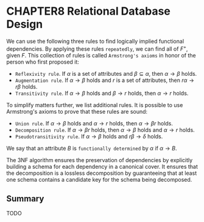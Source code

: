 # CHAPTER8 Relational Database Design



We can use the following three rules to find logically implied functional dependencies. By applying these rules `repeatedly`, we can find all of $F^+$, given $F$. This collection of rules is called `Armstrong's axioms` in honor of the person who first proposed it:

- `Reflexivity rule`. If $\alpha$ is a set of attributes and $\beta \subseteq \alpha$, then $\alpha \rightarrow \beta$ holds.
- `Augmentation rule`. If $\alpha \rightarrow \beta$ holds and $r$ is a set of attributes, then $r \alpha \rightarrow r \beta$ holds.
- `Transitivity rule`. If $\alpha \rightarrow \beta$ holds and $\beta \rightarrow r$ holds, then $\alpha \rightarrow r$ holds.

To simplify matters further, we list additional rules. It is possible to use Armstrong's axioms to prove that these rules are sound:

- `Union rule`. If $\alpha \rightarrow \beta$ holds and $\alpha \rightarrow r$ holds, then $\alpha \rightarrow \beta r$ holds.
- `Decomposition rule`. If $\alpha \rightarrow \beta r$ holds, then $\alpha \rightarrow \beta$ holds and $\alpha \rightarrow r$ holds.
- `Pseudotransitivity rule`. If $\alpha \rightarrow \beta$ holds and $r \beta \rightarrow \delta$ holds.

We say that an attribute $B$ is `functionally determined` by $\alpha$ if $\alpha \rightarrow B$.

The 3NF algorithm ensures the preservation of dependencies by explicitly building a schema for each dependency in a canonical cover. It ensures that the decomposition is a lossless decomposition by guaranteeing that at least one schema contains a candidate key for the schema being decomposed.



## Summary

TODO